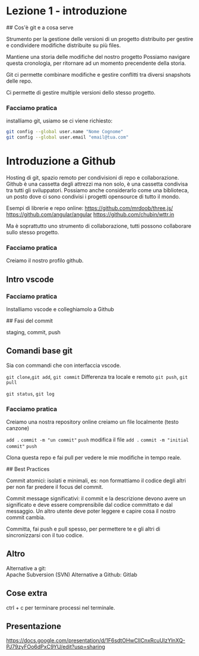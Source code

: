 # Lezione 1 - introduzione

## Cos'è git e a cosa serve

Strumento per la gestione delle versioni di un progetto distribuito per gestire e condividere modifiche distribuite su più files.

Mantiene una storia delle modifiche del nostro progetto
Possiamo navigare questa cronologia, per ritornare ad un momento precendente della storia.

Git ci permette combinare modifiche e gestire conflitti tra diversi snapshots delle repo.

Ci permette di gestire multiple versioni dello stesso progetto.

### Facciamo pratica
installiamo git, usiamo se ci viene richiesto:
```bash
git config --global user.name "Nome Cognome"
git config --global user.email "email@tua.com"
```
# Introduzione a Github

Hosting di git, spazio remoto per condivisioni di repo e collaborazione.
Github è una cassetta degli attrezzi ma non solo, è una cassetta condivisa tra tutti gli sviluppatori.
Possiamo anche considerarlo come una biblioteca, un posto dove ci sono condivisi i progetti opensource di tutto il mondo.

Esempi di librerie e repo online:
https://github.com/mrdoob/three.js/
https://github.com/angular/angular
https://github.com/chubin/wttr.in


Ma è soprattutto uno strumento di collaborazione, tutti possono collaborare sullo stesso progetto.

### Facciamo pratica
Creiamo il nostro profilo github.

## Intro vscode

### Facciamo pratica
Installiamo vscode e colleghiamolo a Github


## Fasi del commit

staging, commit, push

## Comandi base git

Sia con commandi che con interfaccia vscode.

`git clone`,`git add`, `git commit`
Differenza tra locale e remoto
`git push`, `git pull`

`git status`, `git log`

### Facciamo pratica

Creiamo una nostra repository online
creiamo un file localmente (testo canzone)

`add .`
`commit -m "un commit"`
`push`
modifica il file
`add .`
`commit -m "initial commit"`
`push`


Clona questa repo e fai pull per vedere le mie modifiche in tempo reale.

## Best Practices

Commit atomici: isolati e minimali, es: non formattiamo il codice degli altri per non far predere il focus del commit.

Commit message significativi: il commit e la descrizione devono avere un significato e deve essere comprensibile dal codice committato e dal messaggio. Un altro utente deve poter leggere e capire cosa il nostro commit cambia.

Committa, fai push e pull spesso, per permettere te e gli altri di sincronizzarsi con il tuo codice.


## Altro
Alternative a git:   
Apache Subversion (SVN)
Alternative a Github: Gitlab


## Cose extra
ctrl + c per terminare processi nel terminale.


## Presentazione

https://docs.google.com/presentation/d/1F6sdtOHwClICnxRcuUlzYlnXQ-PJ79zyFOo6dPxC9YU/edit?usp=sharing